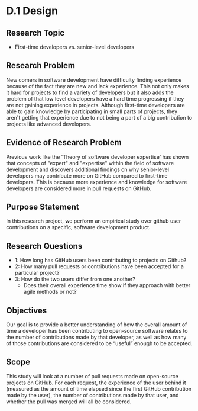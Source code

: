 # D.1 Design

## Research Topic
- First-time developers vs. senior-level developers

## Research Problem
New comers in software development have difficulty finding experience because of the
fact they are new and lack experience. This not only makes it hard for projects to find a variety of developers
but it also adds the problem of that low level developers have a hard time progressing if they 
are not gaining experience in projects. Although first-time developers are able to gain knowledge by participating in small parts of projects, they aren't getting that experience due to not being a part of a big contribution to projects like advanced developers.  

## Evidence of Research Problem
Previous work like the 'Theory of software developer expertise' has shown that concepts of "expert" and "expertise" within the field of software development and discovers additional findings on why senior-level developers may contribute more on GitHub compared to first-time developers. This is because more experience and knowledge for software developers are considered more in pull requests on GitHub. 

## Purpose Statement

  In this research project, we perform an empirical study over github user contributions on a specific, software development product.
## Research Questions
  * 1: How long has GitHub users been contributing to projects on Github?
  * 2: How many pull requests or contributions have been accepted for a particular project?
  * 3: How do the two users differ from one another?
    * Does their overall experience time show if they approach with better agile methods or not?
## Objectives
Our goal is to provide a better understanding of how the overall amount of time a developer has been contributing to open-source software 
relates to the number of contributions made by that developer, as well as how many of those contributions are considered to be “useful” enough to be accepted.
	
## Scope
This study will look at a number of pull requests made on open-source projects on GitHub. For each request, the experience of the user behind it 
(measured as the amount of time elapsed since the first GitHub contribution made by the user), the number of contributions made by that user, 
and whether the pull was merged will all be considered.

